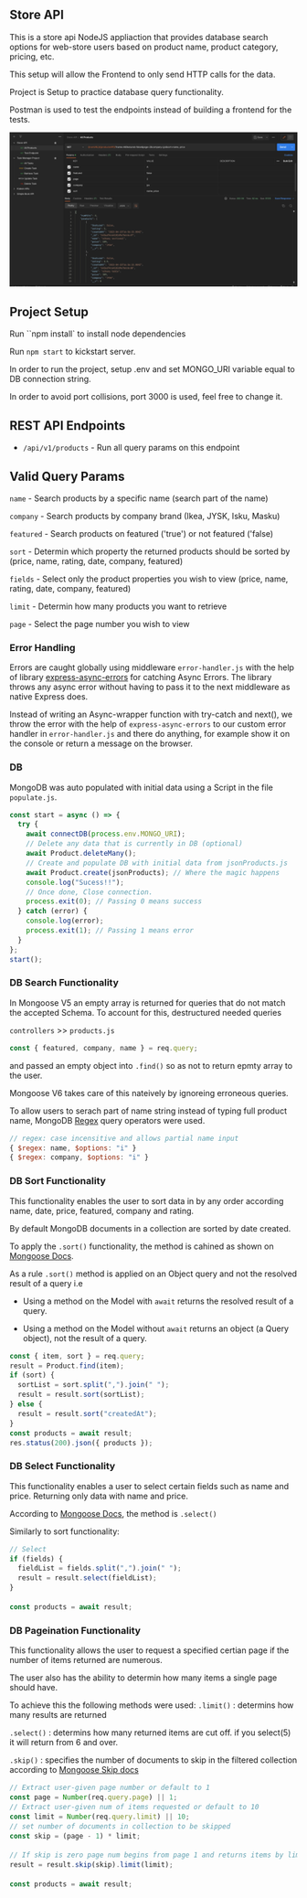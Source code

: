 ## Store API

This is a store api NodeJS appliaction that provides database search options for
web-store users based on product name, product category, pricing, etc.

This setup will allow the Frontend to only send HTTP calls for the data.

Project is Setup to practice database query functionality.

Postman is used to test the endpoints instead of building a frontend for the
tests.

![Postman Endpoint Tests](https://github.com/RhonnieAl/Store-api/blob/master/screenshots/Screenshot1.png)

## Project Setup

Run ``npm install` to install node dependencies

Run `npm start` to kickstart server.

In order to run the project, setup .env and set MONGO_URI variable equal to DB
connection string.

In order to avoid port collisions, port 3000 is used, feel free to change it.

## REST API Endpoints

- `/api/v1/products` - Run all query params on this endpoint

## Valid Query Params

`name` - Search products by a specific name (search part of the name)

`company` - Search products by company brand (Ikea, JYSK, Isku, Masku)

`featured` - Search products on featured ('true') or not featured ('false)

`sort` - Determin which property the returned products should be sorted by
(price, name, rating, date, company, featured)

`fields` - Select only the product properties you wish to view (price, name,
rating, date, company, featured)

`limit` - Determin how many products you want to retrieve

`page` - Select the page number you wish to view

### Error Handling

Errors are caught globally using middleware `error-handler.js` with the help of
library
[express-async-errors](https://www.npmjs.com/package/express-async-errors) for
catching Async Errors. The library throws any async error without having to pass
it to the next middleware as native Express does.

Instead of writing an Async-wrapper function with try-catch and next(), we throw
the error with the help of `express-async-errors` to our custom error handler in
`error-handler.js` and there do anything, for example show it on the console or
return a message on the browser.

### DB

MongoDB was auto populated with initial data using a Script in the file
`populate.js`.

```js
const start = async () => {
  try {
    await connectDB(process.env.MONGO_URI);
    // Delete any data that is currently in DB (optional)
    await Product.deleteMany();
    // Create and populate DB with initial data from jsonProducts.js
    await Product.create(jsonProducts); // Where the magic happens
    console.log("Sucess!!");
    // Once done, Close connection.
    process.exit(0); // Passing 0 means success
  } catch (error) {
    console.log(error);
    process.exit(1); // Passing 1 means error
  }
};
start();
```

### DB Search Functionality

In Mongoose V5 an empty array is returned for queries that do not match the
accepted Schema. To account for this, destructured needed queries

`controllers` >> `products.js`

```js
const { featured, company, name } = req.query;
```

and passed an empty object into `.find()` so as not to return epmty array to the
user.

Mongoose V6 takes care of this nateively by ignoreing erroneous queries.

To allow users to serach part of name string instead of typing full product
name, MongoDB
[Regex](https://www.mongodb.com/docs/manual/reference/operator/query/regex/#-regex)
query operators were used.

```js
// regex: case incensitive and allows partial name input
{ $regex: name, $options: "i" }
{ $regex: company, $options: "i" }
```

### DB Sort Functionality

This functionality enables the user to sort data in by any order according name,
date, price, featured, company and rating.

By default MongoDB documents in a collection are sorted by date created.

To apply the `.sort()` functionality, the method is cahined as shown on
[Mongoose Docs](<https://mongoosejs.com/docs/api/query.html#Query.prototype.sort()>).

As a rule `.sort()` method is applied on an Object query and not the resolved
result of a query i.e

- Using a method on the Model with `await` returns the resolved result of a
  query.

- Using a method on the Model without `await` returns an object (a Query
  object), not the result of a query.

```js
const { item, sort } = req.query;
result = Product.find(item);
if (sort) {
  sortList = sort.split(",").join(" ");
  result = result.sort(sortList);
} else {
  result = result.sort("createdAt");
}
const products = await result;
res.status(200).json({ products });
```

### DB Select Functionality

This functionality enables a user to select certain fields such as name and
price. Returning only data with name and price.

According to
[Mongoose Docs](<https://mongoosejs.com/docs/api/query.html#Query.prototype.sort()>),
the method is `.select()`

Similarly to sort functionality:

```js
// Select
if (fields) {
  fieldList = fields.split(",").join(" ");
  result = result.select(fieldList);
}

const products = await result;
```

### DB Pageination Functionality

This functionality allows the user to request a specified certian page if the
number of items returned are numerous.

The user also has the ability to determin how many items a single page should
have.

To achieve this the following methods were used: `.limit()` : determins how many
results are returned

`.select()` : determins how many returned items are cut off. if you select(5) it
will return from 6 and over.

`.skip()` : specifies the number of documents to skip in the filtered collection
according to
[Mongoose Skip docs](<https://mongoosejs.com/docs/api/query.html#Query.prototype.skip()>)

```js
// Extract user-given page number or default to 1
const page = Number(req.query.page) || 1;
// Extract user-given num of items requested or default to 10
const limit = Number(req.query.limit) || 10;
// set number of documents in collection to be skipped
const skip = (page - 1) * limit;

// If skip is zero page num begins from page 1 and returns items by limit given
result = result.skip(skip).limit(limit);

const products = await result;
```
